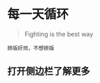 # 每一天循环
> Fighting is the best way 
<!-- slide -->
```mermaid
排版好烦，不想排版
```
<!-- slide vertical=true -->

## 打开侧边栏了解更多

